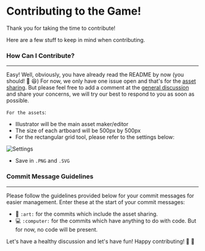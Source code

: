 # Contributing to the Game!
Thank you for taking the time to contribute!

Here are a few stuff to keep in mind when contributing.

### How Can I Contribute?
---
Easy! Well, obviously, you have already read the README by now (you should! :anger: :laughing:)
For now, we only have one issue open and that's for the [asset sharing](https://github.com/TOROrista/mafia-the-game/issues/4). But please feel free to add a
comment at the [general discussion](https://github.com/TOROrista/mafia-the-game/issues/3) and share your concerns, we will try our best to respond to you as
soon as possible.

`For the assets`:
- Illustrator will be the main asset maker/editor
- The size of each artboard will be 500px by 500px
- For the rectangular grid tool, please refer to the settings below:

![Settings](https://res.cloudinary.com/francislorenz/image/upload/v1507900263/settings_rykrsv.png)

- Save in `.PNG` and `.SVG`

### Commit Message Guidelines
---
Please follow the guidelines provided below for your commit messages for easier management. Enter these at the start of your commit messages:

- :art: `:art:` for the commits which include the asset sharing.
- :computer: `:computer:` for the commits which have anything to do with code. But for now, no code will be present.

Let's have a healthy discussion and let's have fun! Happy contributing! :confetti_ball: :confetti_ball: